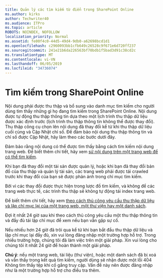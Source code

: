 ```yaml
---
title: Quản lý các tìm kiếm từ điển trong SharePoint Online
ms.author: kirks
author: Techwriter40
ms.audience: ITPro
ms.topic: article
ROBOTS: NOINDEX, NOFOLLOW
localization_priority: Normal
ms.assetid: fe00f4c0-44d5-49d4-9db0-a62698bcd1d1
ms.openlocfilehash: c2960093bb1cfb649c26528c9f671e6d720ff237
ms.sourcegitcommit: 241e21b6da226563bf70bdb1f5bad3d91c38cd2c
ms.translationtype: MT
ms.contentlocale: vi-VN
ms.lasthandoff: 06/05/2019
ms.locfileid: "34736074"
---
```

# <a name="search-in-sharepoint-online"></a>Tìm kiếm trong SharePoint Online

Nội dung phải được thu thập và bổ sung vào danh mục tìm kiếm cho người dùng tìm thấy những gì họ đang tìm kiếm trong SharePoint Online. Nội dung được tự động thu thập thông tin dựa theo một lịch trình thu thập dữ liệu được xác định trước (lịch trình thu thập thông tin không thể được thay đổi). Thu thập công cụ chọn lên nội dung đã thay đổi kể từ khi thu thập dữ liệu cuối cùng và Cập Nhật chỉ số. Để đảm bảo nội dung thu thập thông tin và chỉ số được Cập Nhật, hãy làm theo các bước dưới đây.

Đảm bảo rằng nội dung có thể được tìm thấy bằng cách tìm kiếm nội dung trang web. Để biết thêm chi tiết, hãy xem [sử nội dung trên một trang web để có thể tìm kiếm](https://docs.microsoft.com/en-us/sharepoint/make-site-content-searchable).

Khi bạn đã thay đổi một tài sản được quản lý, hoặc khi bạn đã thay đổi bản đồ của thu thập và quản lý tài sản, các trang web phải được tái crawled trước khi thay đổi của bạn sẽ được phản ánh trong chỉ mục tìm kiếm. 

Bởi vì các thay đổi được thực hiện trong lược đồ tìm kiếm, và không để các trang web thực tế, các trình thu thập sẽ không tự động tái index trang web. 

Để biết thêm chi tiết, hãy xem [theo cách thủ công yêu cầu thu thập dữ liệu và lập chỉ mục lại của một trang web, một thư viện hay một danh sách](https://docs.microsoft.com/en-us/sharepoint/crawl-site-conten).

 Đợi ít nhất 24 giờ sau khi theo cách thủ công yêu cầu một thu thập thông tin và đầy đủ tái lập chỉ mục để xem nếu bạn vẫn gặp sự cố. 

Nếu nhiều hơn 24 giờ đã trôi qua kể từ khi bạn bắt đầu thu thập dữ liệu và lập chỉ mục lại đầy đủ, xin vui lòng đăng nhập một trường hợp hỗ trợ. Trong nhiều trường hợp, chúng tôi đã làm việc trên một giải pháp. Xin vui lòng cho chúng tôi ít nhất 24 giờ để hoàn thành một giải pháp.

**Chú ý**: nếu một trang web, tài liệu (thư viện), hoặc một danh sách đã bị xoá và vẫn thấy trong kết quả tìm kiếm, người dùng sẽ nhận được một lỗi 404 Không tìm thấy tệp khi cố gắng truy cập. Vấn đề này nên được đăng nhập như là một trường hợp hỗ trợ cho điều tra thêm. 



